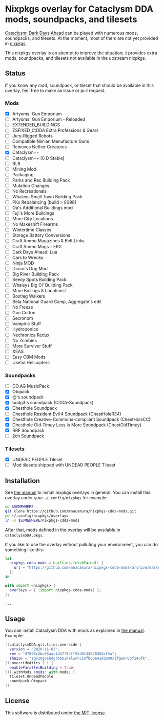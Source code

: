 # Nixpkgs overlay for Cataclysm DDA mods, soundpacks, and tilesets

[Cataclysm: Dark Days Ahead](https://cataclysmdda.org) can be played with
numerous mods, soundpacks, and tilesets. At the moment, most of them are not
yet provided in [nixpkgs](https://github.com/NixOS/nixpkgs).

This nixpkgs overlay is an attempt to improve the situation; it provides
extra mods, soundpacks, and tilesets not available in the upstream nixpkgs.

## Status

If you know any mod, soundpack, or tileset that should be available in this
overlay, feel free to make an issue or pull request.

### Mods

- [x] Artyoms' Gun Emporium
- [ ] Artyoms' Gun Emporium - Reloaded
- [ ] EXTENDED_BUILDINGS
- [ ] ZSFIXED_C:DDA Extra Professions & Gears
- [ ] Jury-Rigged Robots
- [ ] Compatible Nimian Manufacture Guns
- [ ] Removes Nether Creatures
- [x] Cataclysm++
- [ ] Cataclysm++ [0.D Stable]
- [ ] BL9
- [ ] Mining Mod
- [ ] Packaging
- [ ] Parks and Rec Building Pack
- [ ] Mutation Changes
- [ ] No Recreationals
- [ ] Whaleys Small Town Building Pack
- [ ] PKs Rebalancing [build > 8098]
- [ ] Oa's Additional Buildings mod
- [ ] Fuji's More Buildings
- [ ] More City Locations
- [ ] No Makeshift Firearms
- [ ] Wintertime Classes
- [ ] Storage Battery Conversions
- [ ] Craft Ammo Magazines & Belt Links
- [ ] Craft Ammo Mags - ERG
- [ ] Dark Days Ahead: Lua
- [ ] Cars to Wrecks
- [ ] Ninja MOD
- [ ] Draco's Dog Mod
- [ ] Big River Building Pack
- [ ] Seedy Spots Building Pack
- [ ] Whaleys Big Ol' Building Pack
- [ ] More Builings & Locations!
- [ ] Bootleg Walkers
- [ ] Beta National Guard Camp, Aggregate's edit
- [ ] No Freeze
- [ ] Gun Cotton
- [ ] Secronom
- [ ] Vampiric Stuff
- [ ] Hydroponics
- [ ] Nechronica Redux
- [ ] No Zombies
- [ ] More Survivor Stuff
- [ ] XEAS
- [ ] Easy CBM Mods
- [ ] Useful Helicopters

### Soundpacks

- [ ] CO.AG MusicPack
- [x] Otopack
- [x] @'s soundpack
- [x] budg3's soundpack (CDDA-Soundpack)
- [x] Chesthole Soundpack
- [ ] Chesthole Resident Evil 4 Soundpack (ChestHoleRE4)
- [x] Chesthole Creative-Commons-compliant Soundpack (ChestHoleCC)
- [x] Chesthole Old-Timey Less Is More Soundpack (ChestOldTimey)
- [x] RRF Soundpack
- [ ] 2ch Soundpack

### Tilesets

- [x] UNDEAD PEOPLE Tileset
- [ ] Mod tilesets shipped with UNDEAD PEOPLE Tileset

## Installation

See [the manual](https://nixos.org/manual/nixpkgs/unstable/#sec-overlays-install)
to install nixpkgs overlays in general. You can install this overlay under
your `~/.config/nixpkgs` for example:

```sh
cd $SOMEWHERE
git clone https://github.com/mnacamura/nixpkgs-cdda-mods.git
cd ~/.config/nixpkgs/overlays
ln -s $SOMEWHERE/nixpkgs-cdda-mods
```

After that, mods defined in the overlay will be available in
`cataclysmDDA.pkgs`.

If you like to use the overlay without polluting your environment, you can do
something like this:

```nix
let
  nixpkgs-cdda-mods = builtins.fetchTarball {
    url = "https://github.com/mnacamura/nixpkgs-cdda-mods/archive/master.tar.gz";
  };
in

with import <nixpkgs> {
  overlays = [ (import nixpkgs-cdda-mods) ];
};

...
```


## Usage

You can install Cataclysm DDA with mods as  explained in
[the manual](https://nixos.org/manual/nixpkgs/unstable/#cataclysm-dark-days-ahead).
Example:

```nix
((cataclysmDDA.git.tiles.override {
  version = "2020-11-03";
  rev = "97896c2bc98aac1d47f94ff92d0f43670365ef5a";
  sha256 = "1qv30g8ahdgrbbp1kalwnn51mfb66a41dqmm0xifgw6r0pf246fk";
}).overrideAttrs (_: {
  enableParallelBuilding = true;
})).withMods (mods: with mods; [
  tileset.UndeadPeople
  soundpack.Otopack
])
```

## License

This software is distributed under [the MIT license](./LICENSE).
